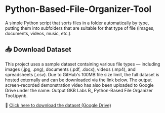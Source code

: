 # Python-Based-File-Organizer-Tool
A simple Python script that sorts files in a folder automatically by type, putting them into subfolders that are suitable for that type of file (images, documents, videos, music, etc.).
## 📥 Download Dataset

This project uses a sample dataset containing various file types — including images (.jpg, .png), documents (.pdf, .docx), videos (.mp4), and spreadsheets (.csv). Due to GitHub's 100MB file size limit, the full dataset is hosted externally and can be downloaded via the link below.
The output screen-recorded demonstration video has also been uploaded to Google Drive under the name: Output GKB Labs B_ Python-Based File Organizer Tool.ipynb.

🔗 [Click here to download the dataset (Google Drive)](https://drive.google.com/drive/folders/1Lo2a0GuvDZiyxFpDP2vO0alGScgOdkKo?usp=sharing)
